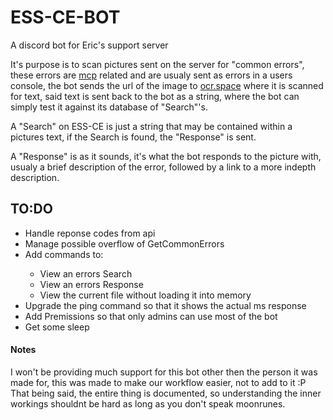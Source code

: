 # ESS-CE-BOT
A discord bot for Eric's support server

It's purpose is to scan pictures sent on the server for "common errors", these errors are [mcp](https://minecraft.gamepedia.com/Programs_and_editors/Mod_Coder_Pack) related and are usualy sent as errors in a users console, the bot sends the url of the image to [ocr.space](https://ocr.space/) where it is scanned for text, said text is sent back to the bot as a string, where the bot can simply test it against its database of "Search"'s.

A "Search" on ESS-CE is just a string that may be contained within a pictures text, if the Search is found, the "Response" is sent.

A "Response" is as it sounds, it's what the bot responds to the picture with, usualy a brief description of the error, followed by a link to a more indepth description.

## TO:DO
<ul>
    <li>Handle reponse codes from api</li> 
    <li>Manage possible overflow of GetCommonErrors</li> 
    <li>Add commands to:</li>
      <ul>
           <li>View an errors Search</li>  
           <li>View an errors Response</li>  
           <li>View the current file without loading it into memory</li> 
      </ul>
    <li>Upgrade the ping command so that it shows the actual ms response</li> 
    <li>Add Premissions so that only admins can use most of the bot</li> 
    <li>Get some sleep</li> 
</ul>


#### Notes
I won't be providing much support for this bot other then the person it was made for, this was made to make our workflow easier, not to add to it :P That being said, the entire thing is documented, so understanding the inner workings shouldnt be hard as long as you don't speak moonrunes.

